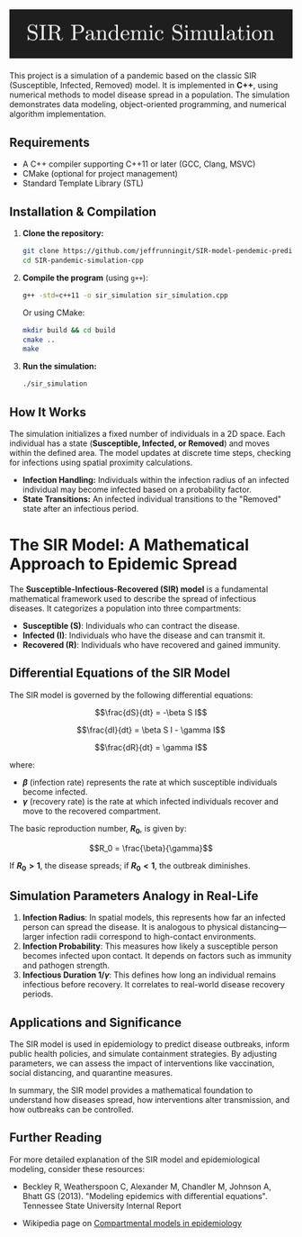 ![#SIR Pandemic Simulation](assets/sir_logo.png)
---
This project is a simulation of a pandemic based on the classic SIR (Susceptible, Infected, Removed) model. It is implemented in **C++**, using numerical methods to model disease spread in a population. The simulation demonstrates data modeling, object-oriented programming, and numerical algorithm implementation.

## Requirements

- A C++ compiler supporting C++11 or later (GCC, Clang, MSVC)
- CMake (optional for project management)
- Standard Template Library (STL)

## Installation & Compilation

1. **Clone the repository:**

    ```sh
    git clone https://github.com/jeffrunningit/SIR-model-pendemic-prediction-cpp.git
    cd SIR-pandemic-simulation-cpp
    ```

2. **Compile the program** (using `g++`):
    
    ```sh
    g++ -std=c++11 -o sir_simulation sir_simulation.cpp
    ```
    
    Or using CMake:
    
    ```sh
    mkdir build && cd build
    cmake ..
    make
    ```

3. **Run the simulation:**

    ```sh
    ./sir_simulation
    ```


## How It Works

The simulation initializes a fixed number of individuals in a 2D space. Each individual has a state (**Susceptible, Infected, or Removed**) and moves within the defined area. The model updates at discrete time steps, checking for infections using spatial proximity calculations.

- **Infection Handling:** Individuals within the infection radius of an infected individual may become infected based on a probability factor.
- **State Transitions:** An infected individual transitions to the "Removed" state after an infectious period.
<!-- - **Performance Optimization:** The implementation uses a spatial partitioning technique for efficient neighbor search. -->


# The SIR Model: A Mathematical Approach to Epidemic Spread

The **Susceptible-Infectious-Recovered (SIR) model** is a fundamental mathematical framework used to describe the spread of infectious diseases. It categorizes a population into three compartments:

- **Susceptible (S)**: Individuals who can contract the disease.
- **Infected (I)**: Individuals who have the disease and can transmit it.
- **Recovered (R)**: Individuals who have recovered and gained immunity.

## Differential Equations of the SIR Model
The SIR model is governed by the following differential equations:

```math
\frac{dS}{dt} = -\beta S I
```
```math
\frac{dI}{dt} = \beta S I - \gamma I
```
```math
\frac{dR}{dt} = \gamma I
```

where:
- **$\beta$** (infection rate) represents the rate at which susceptible individuals become infected.
- **$\gamma$** (recovery rate) is the rate at which infected individuals recover and move to the recovered compartment.

The basic reproduction number, **$R_0$**, is given by:
```math
R_0 = \frac{\beta}{\gamma}
```
If **$R_0 > 1$**, the disease spreads; if **$R_0 < 1$**, the outbreak diminishes.

## Simulation Parameters Analogy in Real-Life 
1. **Infection Radius**: In spatial models, this represents how far an infected person can spread the disease. It is analogous to physical distancing—larger infection radii correspond to high-contact environments.
2. **Infection Probability**: This measures how likely a susceptible person becomes infected upon contact. It depends on factors such as immunity and pathogen strength.
3. **Infectious Duration $1/\gamma$**: This defines how long an individual remains infectious before recovery. It correlates to real-world disease recovery periods.

## Applications and Significance
The SIR model is used in epidemiology to predict disease outbreaks, inform public health policies, and simulate containment strategies. By adjusting parameters, we can assess the impact of interventions like vaccination, social distancing, and quarantine measures. 

In summary, the SIR model provides a mathematical foundation to understand how diseases spread, how interventions alter transmission, and how outbreaks can be controlled.

## Further Reading

For more detailed explanation of the SIR model and epidemiological modeling, consider these resources:

- Beckley R, Weatherspoon C, Alexander M, Chandler M, Johnson A, Bhatt GS (2013). "Modeling epidemics with differential equations". Tennessee State University Internal Report

- Wikipedia page on [Compartmental models in epidemiology](https://en.wikipedia.org/wiki/Compartmental_models_in_epidemiology#The_SIR_model)

